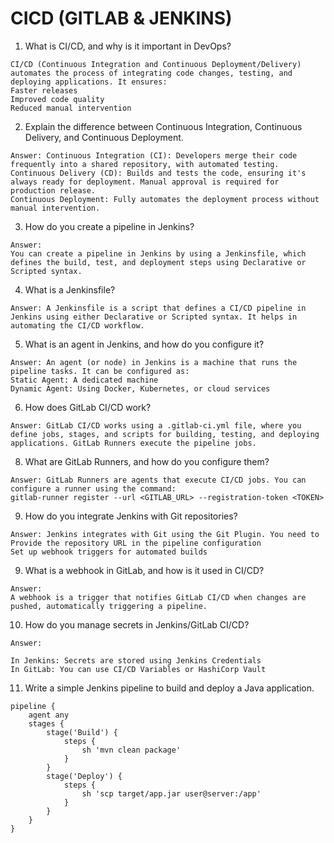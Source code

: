 # CICD (GITLAB & JENKINS)
1. What is CI/CD, and why is it important in DevOps?
```Answer:
CI/CD (Continuous Integration and Continuous Deployment/Delivery) automates the process of integrating code changes, testing, and deploying applications. It ensures:
Faster releases
Improved code quality
Reduced manual intervention
```
2. Explain the difference between Continuous Integration, Continuous Delivery, and Continuous Deployment.
```
Answer: Continuous Integration (CI): Developers merge their code frequently into a shared repository, with automated testing.
Continuous Delivery (CD): Builds and tests the code, ensuring it's always ready for deployment. Manual approval is required for production release.
Continuous Deployment: Fully automates the deployment process without manual intervention.
```

3. How do you create a pipeline in Jenkins?
```
Answer:
You can create a pipeline in Jenkins by using a Jenkinsfile, which defines the build, test, and deployment steps using Declarative or Scripted syntax.
```
4. What is a Jenkinsfile?
```
Answer: A Jenkinsfile is a script that defines a CI/CD pipeline in Jenkins using either Declarative or Scripted syntax. It helps in automating the CI/CD workflow.
```
5. What is an agent in Jenkins, and how do you configure it?
```
Answer: An agent (or node) in Jenkins is a machine that runs the pipeline tasks. It can be configured as:
Static Agent: A dedicated machine
Dynamic Agent: Using Docker, Kubernetes, or cloud services
```

6. How does GitLab CI/CD work?
```
Answer: GitLab CI/CD works using a .gitlab-ci.yml file, where you define jobs, stages, and scripts for building, testing, and deploying applications. GitLab Runners execute the pipeline jobs.
```

8. What are GitLab Runners, and how do you configure them?
```
Answer: GitLab Runners are agents that execute CI/CD jobs. You can configure a runner using the command:
gitlab-runner register --url <GITLAB_URL> --registration-token <TOKEN>
```

9. How do you integrate Jenkins with Git repositories?
```
Answer: Jenkins integrates with Git using the Git Plugin. You need to Provide the repository URL in the pipeline configuration
Set up webhook triggers for automated builds
```
9. What is a webhook in GitLab, and how is it used in CI/CD?
```
Answer:
A webhook is a trigger that notifies GitLab CI/CD when changes are pushed, automatically triggering a pipeline.
```
10. How do you manage secrets in Jenkins/GitLab CI/CD?
```
Answer:

In Jenkins: Secrets are stored using Jenkins Credentials
In GitLab: You can use CI/CD Variables or HashiCorp Vault
```

11. Write a simple Jenkins pipeline to build and deploy a Java application.
```
pipeline {
    agent any
    stages {
        stage('Build') {
            steps {
                sh 'mvn clean package'
            }
        }
        stage('Deploy') {
            steps {
                sh 'scp target/app.jar user@server:/app'
            }
        }
    }
}
```
